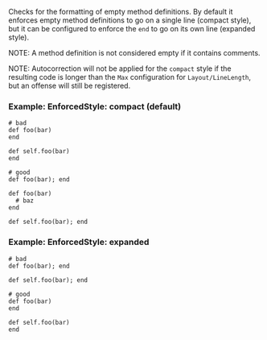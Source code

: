 Checks for the formatting of empty method definitions.
By default it enforces empty method definitions to go on a single
line (compact style), but it can be configured to enforce the `end`
to go on its own line (expanded style).

NOTE: A method definition is not considered empty if it contains
comments.

NOTE: Autocorrection will not be applied for the `compact` style
if the resulting code is longer than the `Max` configuration for
`Layout/LineLength`, but an offense will still be registered.

### Example: EnforcedStyle: compact (default)
    # bad
    def foo(bar)
    end

    def self.foo(bar)
    end

    # good
    def foo(bar); end

    def foo(bar)
      # baz
    end

    def self.foo(bar); end

### Example: EnforcedStyle: expanded
    # bad
    def foo(bar); end

    def self.foo(bar); end

    # good
    def foo(bar)
    end

    def self.foo(bar)
    end